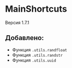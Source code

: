 # MainShortcuts
Версия 1.7.1
## Добавлено:
- Функция `.utils.randfloat`
- Функция `.utils.randstr`
- Функция `.utils.uuid`